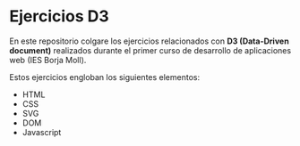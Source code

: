 # Ejercicios D3

En este repositorio colgare los ejercicios relacionados con __D3 (Data-Driven document)__ realizados durante el primer curso de desarrollo de aplicaciones web (IES Borja Moll).

Estos ejercicios engloban los siguientes elementos:

* HTML
* CSS
* SVG
* DOM
* Javascript
